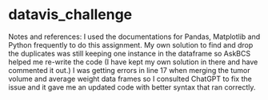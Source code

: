 # datavis_challenge
Notes and references: 
I used the documentations for Pandas, Matplotlib and Python frequently to do this assignment. 
My own solution to find and drop the duplicates was still keeping one instance in the dataframe so AskBCS helped me re-write the code (I have kept my own solution in there and have commented it out.)
I was getting errors in line 17 when merging the tumor volume and average weight data frames so I consulted ChatGPT to fix the issue and it gave me an updated code with better syntax that ran correctly. 